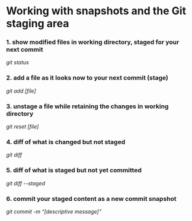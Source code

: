 # Working with snapshots and the Git staging area
### 1. show modified files in working directory, staged for your next commit
_git status_
### 2. add a file as it looks now to your next commit (stage)
_git add [file]_
### 3. unstage a file while retaining the changes in working directory
_git reset [file]_
### 4. diff of what is changed but not staged
_git diff_
### 5. diff of what is staged but not yet committed
_git diff --staged_
### 6. commit your staged content as a new commit snapshot
_git commit -m “[descriptive message]”_
